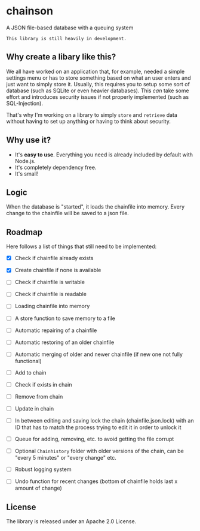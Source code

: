 # chainson
A JSON file-based database with a queuing system
```
This library is still heavily in development.
```

## Why create a libary like this?
We all have worked on an application that, for example, needed a simple settings menu or has to store something based on what an user enters and just want to simply store it. Usually, this requires you to setup some sort of database (such as SQLite or even heavier databases). This _can_ take some effort and introduces security issues if not properly implemented (such as SQL-Injection).

That's why I'm working on a library to simply `store` and `retrieve` data without having to set up anything or having to think about security.

## Why use it?
- It's **easy to use**. Everything you need is already included by default with Node.js.
- It's completely dependency free.
- It's small!

## Logic
When the database is "started", it loads the chainfile into memory. Every change to the chainfile will be saved to a json file. 

## Roadmap
Here follows a list of things that still need to be implemented:
- [x] Check if chainfile already exists
- [x] Create chainfile if none is available
- [ ] Check if chainfile is writable
- [ ] Check if chainfile is readable
- [ ] Loading chainfile into memory
- [ ] A store function to save memory to a file
- [ ] Automatic repairing of a chainfile
- [ ] Automatic restoring of an older chainfile
- [ ] Automatic merging of older and newer chainfile (if new one not fully functional)
- [ ] Add to chain
- [ ] Check if exists in chain
- [ ] Remove from chain
- [ ] Update in chain
- [ ] In between editing and saving lock the chain (chainfile.json.lock) with an ID that has to match the process trying to edit it in order to unlock it
- [ ] Queue for adding, removing, etc. to avoid getting the file corrupt
- [ ] Optional `Chainhistory` folder with older versions of the chain, can be "every 5 minutes" or "every change" etc.
- [ ] Robust logging system
- [ ] Undo function for recent changes (bottom of chainfile holds last x amount of change)


## License
The library is released under an Apache 2.0 License.